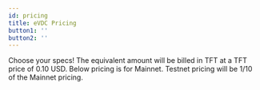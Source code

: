 ```yaml
---
id: pricing
title: eVDC Pricing
button1: ''
button2: ''
---
```


Choose your specs! The equivalent amount will be billed in TFT at a TFT price of 0.10 USD. Below pricing is for Mainnet. Testnet pricing will be 1/10 of the Mainnet pricing.
